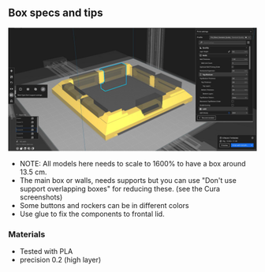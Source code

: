 ## Box specs and tips


![cura box settings](cura_box_blocks_overlaps.jpg)

- NOTE: All models here needs to scale to 1600% to have a box around 13.5 cm.
- The main box or walls, needs supports but you can use "Don't use support overlapping boxes" for reducing these. (see the Cura screenshots)
- Some buttons and rockers can be in different colors
- Use glue to fix the components to frontal lid.

### Materials

- Tested with PLA
- precision 0.2 (high layer)

